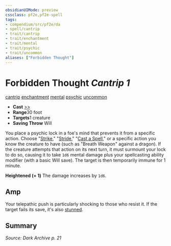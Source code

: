 ```yaml
---
obsidianUIMode: preview
cssclass: pf2e,pf2e-spell
tags:
- compendium/src/pf2e/da
- spell/cantrip
- trait/cantrip
- trait/enchantment
- trait/mental
- trait/psychic
- trait/uncommon
aliases: ["Forbidden Thought"]
---
```

# Forbidden Thought *Cantrip 1*   
[cantrip](/rules/traits/cantrip.md)  [enchantment](/rules/traits/enchantment.md)  [mental](/rules/traits/mental.md)  [psychic](/rules/traits/psychic-da.md)  [uncommon](/rules/traits/uncommon.md)  

- **Cast** [>>](/rules/core-rulebook/chapter-9-playing-the-game.md#Actions "Two-Action") 
- **Range**30 foot
- **Targets**1 creature
- **Saving Throw** Will

You place a psychic lock in a foe's mind that prevents it from a specific action. Choose "[Strike](/rules/actions/strike.md)," "[Stride](/rules/actions/stride.md)," "[Cast a Spell](/rules/actions/cast-a-spell.md)," or a specific action you know the creature to have (such as "Breath Weapon" against a dragon). If the creature attempts that action on its next turn, it must surmount your lock to do so, causing it to take `1d6` mental damage plus your spellcasting ability modifier (with a basic Will save). The target is then temporarily immune for 1 minute.

**Heightened (+ 1)** The damage increases by `1d6`.

## Amp

Your telepathic push is particularly shocking to those who resist it. If the target fails its save, it's also [stunned](/rules/conditions.md#Stunned).

## Summary

*Source: Dark Archive p. 21*